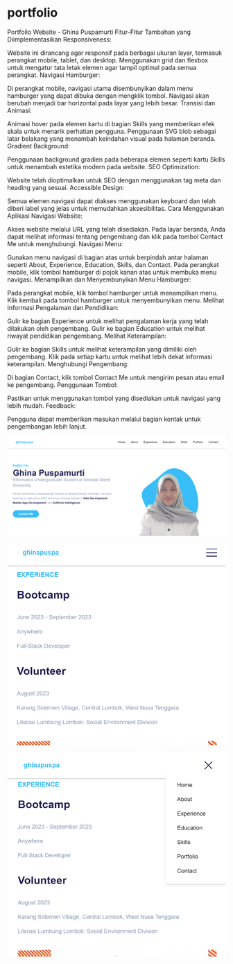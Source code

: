 # portfolio

Portfolio Website - Ghina Puspamurti
Fitur-Fitur Tambahan yang Diimplementasikan
Responsiveness:

Website ini dirancang agar responsif pada berbagai ukuran layar, termasuk perangkat mobile, tablet, dan desktop.
Menggunakan grid dan flexbox untuk mengatur tata letak elemen agar tampil optimal pada semua perangkat.
Navigasi Hamburger:

Di perangkat mobile, navigasi utama disembunyikan dalam menu hamburger yang dapat dibuka dengan mengklik tombol.
Navigasi akan berubah menjadi bar horizontal pada layar yang lebih besar.
Transisi dan Animasi:

Animasi hover pada elemen kartu di bagian Skills yang memberikan efek skala untuk menarik perhatian pengguna.
Penggunaan SVG blob sebagai latar belakang yang menambah keindahan visual pada halaman beranda.
Gradient Background:

Penggunaan background gradien pada beberapa elemen seperti kartu Skills untuk menambah estetika modern pada website.
SEO Optimization:

Website telah dioptimalkan untuk SEO dengan menggunakan tag meta dan heading yang sesuai.
Accessible Design:

Semua elemen navigasi dapat diakses menggunakan keyboard dan telah diberi label yang jelas untuk memudahkan aksesibilitas.
Cara Menggunakan Aplikasi
Navigasi Website:

Akses website melalui URL yang telah disediakan.
Pada layar beranda, Anda dapat melihat informasi tentang pengembang dan klik pada tombol Contact Me untuk menghubungi.
Navigasi Menu:

Gunakan menu navigasi di bagian atas untuk berpindah antar halaman seperti About, Experience, Education, Skills, dan Contact.
Pada perangkat mobile, klik tombol hamburger di pojok kanan atas untuk membuka menu navigasi.
Menampilkan dan Menyembunyikan Menu Hamburger:

Pada perangkat mobile, klik tombol hamburger untuk menampilkan menu.
Klik kembali pada tombol hamburger untuk menyembunyikan menu.
Melihat Informasi Pengalaman dan Pendidikan:

Gulir ke bagian Experience untuk melihat pengalaman kerja yang telah dilakukan oleh pengembang.
Gulir ke bagian Education untuk melihat riwayat pendidikan pengembang.
Melihat Keterampilan:

Gulir ke bagian Skills untuk melihat keterampilan yang dimiliki oleh pengembang.
Klik pada setiap kartu untuk melihat lebih dekat informasi keterampilan.
Menghubungi Pengembang:

Di bagian Contact, klik tombol Contact Me untuk mengirim pesan atau email ke pengembang.
Penggunaan Tombol:

Pastikan untuk menggunakan tombol yang disediakan untuk navigasi yang lebih mudah.
Feedback:

Pengguna dapat memberikan masukan melalui bagian kontak untuk pengembangan lebih lanjut.

![alt text](image.png)

![alt text](image-2.png)

![alt text](image-1.png)